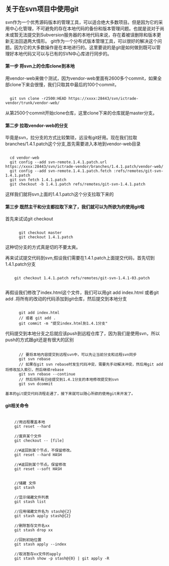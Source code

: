 ﻿## 关于在svn项目中使用git

svn作为一个优秀源码版本的管理工具，可以适合绝大多数项目。但是因为它的采用中心化管理，不可避免的存在本地代码的备份和版本管理问题。也就是说对于尚未或暂无法提交到Subversion服务器的本地代码来说，存在着被误删除和版本更新无法回退两大情形。
git作为一个分布式版本管理工具，可以很好的解决这个问题。因为它的大多数操作是在本地进行的。这里要说的是git是如何做到既可以管理好本地代码又可以与已有的SVN中心库进行同步的。

#### 第一步 将svn上的仓库clone到本地
用vendor-web来做个测试，因为vendor-web里面有2600多个commit，如果全部clone下来会很慢，我们只取其中最后的100个commit，
  ```

    git svn clone -r2500:HEAD https://xxxx:28443/svn/ictrade-vendor/trunk/vendor-web/
  ```
从第2500个commit开始clone仓库，这里clone下来的仓库就是master分支。

#### 第二步 拉取vendor-web的分支
毕竟是svn，拉分支的方式比较繁琐，远没有git好用。现在我们拉取branches/1.4.1.patch这个分支,首先需要进入本地到vendor-web目录

  ```

    cd vendor-web
    git config --add svn-remote.1.4.1.patch.url https://xxxx:28443/svn/ictrade-vendor/branches/1.4.1.patch/vendor-web/
    git config --add svn-remote.1.4.1.patch.fetch :refs/remotes/git-svn-1.4.1.patch
    git svn fetch 1.4.1.patch
    git checkout -b 1.4.1.patch refs/remotes/git-svn-1.4.1.patch
  ```
这样我们就将svn上面的1.4.1.patch这个分支拉取下来的

#### 第三步 既然主干和分支都拉取下来了，我们就可以为所欲为的使用git啦
首先来试试git checkout
  ```

        git checkout master
    	git checkout 1.4.1.patch
  ```
这种切分支的方式真是切的不要太爽。

再来试试提交代码到svn,假设我们需要在1.4.1.patch上面提交代码，首先切到1.4.1.patch分支
```

  	git checkout 1.4.1.patch refs/remotes/git-svn-1.4.1-03.patch


```
再假设我们修改了index.html这个文件，我们可以用git add index.html 或者git add .将所有的改动的代码添加到git仓库，然后提交到本地分支
```

	  git add index.html
	  // 或者 git add .
	  git commit -m "提交index.html到1.4.1分支"

```
代码提交到本地分支之后就应该push到远程仓库了，因为我们是使用svn，所以push的方式跟git还是有很大的区别
```

	  // 要将本地内容提交到远程svn中，可以先让当前分支和远程svn同步
	  git svn rebase
	  // 如果在git svn rebase时发生代码冲突，需要先手动解决冲突，然后用git add将修改加入索引，然后继续rebase
	  git svn rebase --continue
	  // 然后将所有已经提交到1.4.1分支的本地修改提交到svn
	  git svn dcommit

基本的git提交代码流程走通了，接下来就可以随心所欲的使用git来开发了。

```
#### git相关命令

```

	//用远程覆盖本地
	git reset --hard  

	//废弃某个文件
	git checkout -- [file] 

	//#返回到某个节点，不保留修改。
	git reset --hard HASH 

	//#返回到某个节点。保留修改
	git reset --soft HASH 


	//储藏 文件
	git stash

	//显示储藏文件列表
	git stash list

	//应用储藏文件名为 stash@{2}
	git stash apply stash@{2}

	//删除暂存文件名xx
	git stash drop xx

	//回到初始位置
	git stash apply --index

	//取消暂存xx文件的apply
	git stash show -p stash@{0} | git apply -R


```

